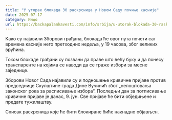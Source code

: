 ```yaml
---
title: "У уторак блокада 30 раскрсница у Новом Саду почиње касније"
date: 2025-07-17
category: Инфо
url: https://backapalankavesti.com/info/srbija/u-utorak-blokada-30-raskrsnica-u-novom-sadu-pocinje-kasnije/
---
```


Како су најавили Зборови грађана, блокада ће овог пута почети сат времена касније него претходних недеља, у 19 часова, због великих врућина.

Током блокаде грађани су позвани да праве што већу буку и да понесу транспаренте на којима се наводи да се траже избори за месне заједнице.

Зборови Новог Сада најавили су и подношење кривичне пријаве против председнице Скупштине града Дине Вучинић због „непоштовања законског рока за расписивање избора“. Последњи дан за потписивање кривичне пријаве је данас, 9. јун. Све пријаве ће бити обједињене и предате тужилаштву.

Списак раскрсница које ће бити блокиране биће накнадно објављен.
